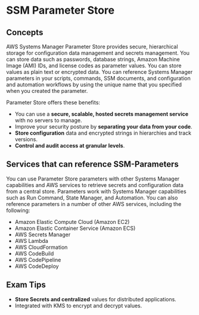 # SSM Parameter Store

## Concepts

AWS Systems Manager Parameter Store provides secure, hierarchical storage for configuration data management and secrets management. You can store data such as passwords, database strings, Amazon Machine Image (AMI) IDs, and license codes as parameter values. You can store values as plain text or encrypted data. You can reference Systems Manager parameters in your scripts, commands, SSM documents, and configuration and automation workflows by using the unique name that you specified when you created the parameter.

Parameter Store offers these benefits:
* You can use a **secure, scalable, hosted secrets management service** with no servers to manage.
* Improve your security posture by **separating your data from your code**.
* **Store configuration** data and encrypted strings in hierarchies and track versions.
* **Control and audit access at granular levels**.

## Services that can reference SSM-Parameters
You can use Parameter Store parameters with other Systems Manager capabilities and AWS services to retrieve secrets and configuration data from a central store. Parameters work with Systems Manager capabilities such as Run Command, State Manager, and Automation. You can also reference parameters in a number of other AWS services, including the following:
* Amazon Elastic Compute Cloud (Amazon EC2)
* Amazon Elastic Container Service (Amazon ECS)
* AWS Secrets Manager
* AWS Lambda
* AWS CloudFormation
* AWS CodeBuild
* AWS CodePipeline
* AWS CodeDeploy

## Exam Tips
* **Store Secrets and centralized** values for distributed applications.
* Integrated with KMS to encrypt and decrypt values.
  
